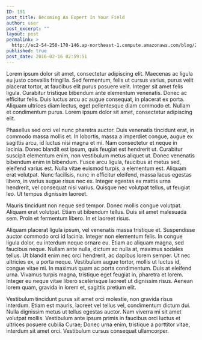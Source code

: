 ```yaml
---
ID: 191
post_title: Becoming An Expert In Your Field
author: user
post_excerpt: ""
layout: post
permalink: >
  http://ec2-54-250-170-146.ap-northeast-1.compute.amazonaws.com/blog/2016/02/16/becoming-an-expert-in-your-field/
published: true
post_date: 2016-02-16 02:59:51
---
```

Lorem ipsum dolor sit amet, consectetur adipiscing elit. Maecenas ac ligula eu justo convallis fringilla. Sed fermentum, felis ut cursus varius, purus velit placerat tortor, at faucibus elit purus posuere velit. Integer sit amet felis ligula. Curabitur tristique bibendum ante elementum venenatis. Donec ac efficitur felis. Duis luctus arcu ac augue consequat, in placerat ex porta. Aliquam ultrices diam lectus, eget pellentesque diam commodo et. Nullam et condimentum purus. Lorem ipsum dolor sit amet, consectetur adipiscing elit.

Phasellus sed orci vel nunc pharetra auctor. Duis venenatis tincidunt erat, in commodo massa mollis et. In lobortis, massa a imperdiet congue, augue ex sagittis arcu, id luctus nisi magna et mi. Nam consectetur et neque in lacinia. Donec blandit est ipsum, quis feugiat est hendrerit ut. Curabitur suscipit elementum enim, non vestibulum metus aliquet ut. Donec venenatis bibendum enim in bibendum. Fusce arcu ligula, faucibus at metus sed, eleifend varius est. Nulla vitae euismod turpis, a elementum est. Aliquam erat volutpat. Nunc facilisis, nunc in efficitur eleifend, massa lacus egestas libero, in varius augue risus nec ex. Integer egestas ex mattis urna hendrerit, vel consequat nisi varius. Quisque nec volutpat tellus, ut feugiat leo. Ut tempus dignissim laoreet.

Mauris tincidunt non neque sed tempor. Donec mollis congue volutpat. Aliquam erat volutpat. Etiam ut bibendum tellus. Duis sit amet malesuada sem. Proin et fermentum libero. In et laoreet risus.

Aliquam placerat ligula ipsum, vel venenatis massa tristique et. Suspendisse auctor commodo orci id lacinia. Integer non elementum felis. In congue ligula dolor, eu interdum neque ornare eu. Etiam ac aliquam magna, sed faucibus neque. Nullam ante nulla, dictum ac nulla at, maximus sodales tellus. Ut blandit enim nec orci hendrerit, ac dapibus lorem semper. Ut nec ultricies ex, a porta neque. Vestibulum augue tortor, mollis ut luctus id, congue vitae mi. In maximus quam ac porta condimentum. Duis at eleifend urna. Vivamus turpis magna, tristique eget feugiat in, pharetra et lorem. Integer eu neque vitae libero scelerisque laoreet ut dignissim risus. Aenean lorem quam, gravida in lorem et, sagittis pretium elit.

Vestibulum tincidunt purus sit amet orci molestie, non gravida risus interdum. Etiam est mauris, laoreet vel tellus vel, condimentum dictum dui. Nulla dignissim metus ut tellus egestas auctor. Nam viverra mi sit amet volutpat mollis. Vestibulum ante ipsum primis in faucibus orci luctus et ultrices posuere cubilia Curae; Donec urna enim, tristique a porttitor vitae, interdum sit amet orci. Vestibulum cursus consequat ullamcorper.